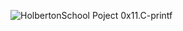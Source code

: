   ![HolbertonSchool](https://www.holbertonschool.com/holberton-logo.png) 
          Poject 0x11.C-printf
